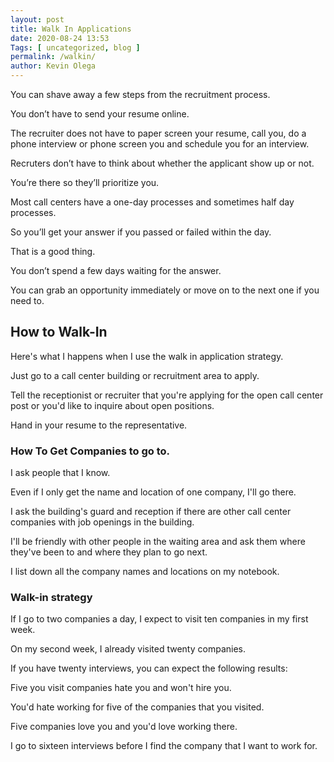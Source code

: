 ```yaml
--- 
layout: post 
title: Walk In Applications
date: 2020-08-24 13:53
Tags: [ uncategorized, blog ]
permalink: /walkin/ 
author: Kevin Olega 
--- 
```

You can shave away a few steps from the recruitment process. 

You don’t have to send your resume online. 

The recruiter does not have to paper screen your resume, call you, do a phone interview or phone screen you and schedule you for an interview. 

Recruters don’t have to think about whether the applicant show up or not. 

You’re there so they’ll prioritize you. 

Most call centers have a one-day processes and sometimes half day processes. 

So you’ll get your answer if you passed or failed within the day. 

That is a good thing. 

You don’t spend a few days waiting for the answer. 

You can grab an opportunity immediately or move on to the next one if you need to. 

## How to Walk-In

Here's what I happens when I use the walk in application strategy.

Just go to a call center building or recruitment area to apply. 

Tell the receptionist or recruiter that you're applying for the open call center post or you'd like to inquire about open positions.

Hand in your resume to the representative.  


### How To Get Companies to go to.

I ask people that I know.

Even if I only get the name and location of one company, I'll go there. 

I ask the building's guard and reception if there are other call center companies with job openings in the building.

I'll be friendly with other people in the waiting area and ask them where they've been to and where they plan to go next.

I list down all the company names and locations on my notebook.

### Walk-in strategy

If I go to two companies a day, I expect to visit ten companies in my first week.

On my second week, I already visited twenty companies.

If you have twenty interviews, you can expect the following results:

Five you visit companies hate you and won't hire you.

You'd hate working for five of the companies that you visited.

Five companies love you and you'd love working there.

I go to sixteen interviews before I find the company that I want to work for.